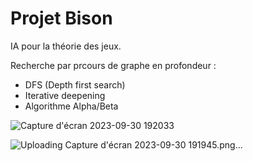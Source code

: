 # Projet Bison

IA pour la théorie des jeux.

Recherche par prcours de graphe en profondeur :
- DFS (Depth first search)
- Iterative deepening
- Algorithme Alpha/Beta


![Capture d'écran 2023-09-30 192033](https://github.com/Lorbru/Projet_Bison/assets/135026945/5d95ef9d-9b09-4322-a586-001042b456ec)

![Uploading Capture d'écran 2023-09-30 191945.png…]()
